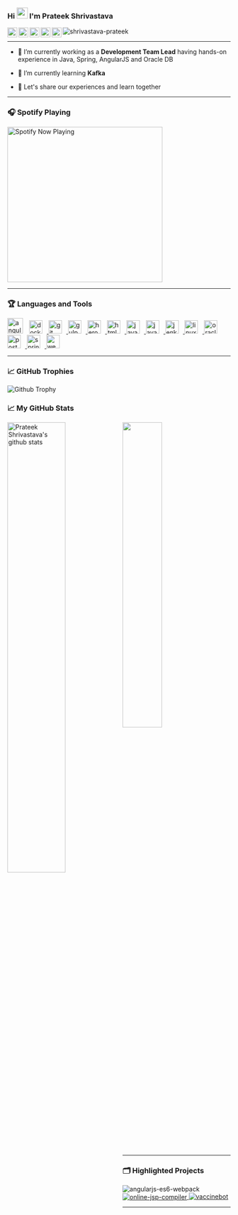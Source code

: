 ### Hi <img src="https://media.giphy.com/media/hvRJCLFzcasrR4ia7z/giphy.gif" width="25px"> I'm Prateek Shrivastava

<a href="https://t.me/shrivastavaprateek" target="blank"><img align="left" src="https://cdn.jsdelivr.net/npm/simple-icons@3.0.1/icons/telegram.svg" alt="debugchaos" width="22px" /></a>
<a href="https://twitter.com/debugchaos" target="blank"><img align="left" src="https://cdn.jsdelivr.net/npm/simple-icons@3.0.1/icons/twitter.svg" alt="debugchaos" width="22px" /></a>
<a href="https://linkedin.com/in/shrivastava-prateek" target="blank"><img align="left" src="https://cdn.jsdelivr.net/npm/simple-icons@3.0.1/icons/linkedin.svg" alt="shrivastava-prateek" width="22px" /></a>
<a href="https://www.hackerrank.com/debugchaos" target="blank"><img align="left" src="https://cdn.jsdelivr.net/npm/simple-icons@v4/icons/hackerrank.svg" alt="debugchaos" width="22px" /></a>
<a href="https://www.hackerearth.com/@debugchaos" target="blank"><img align="left" src="https://cdn.jsdelivr.net/npm/simple-icons@v4/icons/hackerearth.svg" alt="@debugchaos" width="22px" /></a>


<p align="left"> <img src="https://komarev.com/ghpvc/?username=shrivastava-prateek&label=Profile%20views&color=0e75b6&style=flat" alt="shrivastava-prateek" /> </p>

---

- 🔭 I’m currently working as a **Development Team Lead** having hands-on experience in Java, Spring, AngularJS and Oracle DB

- 🌱 I’m currently learning **Kafka**

-  &#129309;‍ Let's share our experiences and learn together

<!-- <p align="center"> 
  <img src="https://profile-counter.glitch.me/shrivastava-prateek/count.svg" alt="Visitor Count" />
</p> -->


---

### 🎧 Spotify Playing <br>

[<img src="https://spotify-now-playing-nikvq93oc-shrivastava-prateek.vercel.app/api/spotify-playing" alt="Spotify Now Playing" width="350" />](https://open.spotify.com/user/djayes90vzztiaae5j03620hp)

---

### &#127942; Languages and Tools <br> 

<p align="left">
<a href="https://angular.io" target="blank"><img  style = "margin-right:10px;" src="https://cdn.jsdelivr.net/npm/simple-icons@v4/icons/angularjs.svg" alt="angularjs" width="35px" /></a>
<a href="https://www.docker.com/" target="_blank"> <img  style = "margin-right:10px;" src="https://cdn.jsdelivr.net/npm/simple-icons@v4/icons/docker.svg" alt="docker" width="30px" /> </a> 
<a href="https://git-scm.com/" target="_blank">  <img  style = "margin-right:10px;" src="https://cdn.jsdelivr.net/npm/simple-icons@v4/icons/git.svg" alt="git" width="30px" /> </a>
<a href="https://gulpjs.com" target="_blank"> <img style = "margin-right:10px;" src="https://cdn.jsdelivr.net/npm/simple-icons@v4/icons/gulp.svg" alt="gulp" width="30px" /> </a> 
<a href="https://heroku.com" target="_blank"> <img style = "margin-right:10px;" src="https://cdn.jsdelivr.net/npm/simple-icons@v4/icons/heroku.svg" alt="heroku" width="30px" /> </a>
<a href="https://www.w3.org/html/" target="_blank"> <img style = "margin-right:10px;" src="https://cdn.jsdelivr.net/npm/simple-icons@v4/icons/html5.svg" alt="html5" width="30px" /> </a> 
<a href="https://www.java.com" target="_blank"> <img style = "margin-right:10px;" src="https://cdn.jsdelivr.net/npm/simple-icons@v4/icons/java.svg" alt="java" width="30px" /> </a> 
<a href="https://developer.mozilla.org/en-US/docs/Web/JavaScript" target="_blank"> <img style = "margin-right:10px;" src="https://cdn.jsdelivr.net/npm/simple-icons@v4/icons/javascript.svg" alt="javascript" width="30px" /> </a> 
<a href="https://www.jenkins.io" target="_blank"> <img style = "margin-right:10px;" src="https://cdn.jsdelivr.net/npm/simple-icons@v4/icons/jenkins.svg" alt="jenkins" width="30px" /> </a> 
<a href="https://www.linux.org/" target="_blank"> <img style = "margin-right:10px;" src="https://cdn.jsdelivr.net/npm/simple-icons@v4/icons/linux.svg" alt="linux" width="30px" />  </a> 
<a href="https://www.oracle.com/" target="_blank"> <img style = "margin-right:10px;" src="https://cdn.jsdelivr.net/npm/simple-icons@v4/icons/oracle.svg" alt="oracle" width="30px" /> </a> 
<a href="https://postman.com" target="_blank"> <img style = "margin-right:10px;" src="https://cdn.jsdelivr.net/npm/simple-icons@v4/icons/postman.svg" alt="postman" width="30px" /> </a> 
<a href="https://spring.io/" target="_blank"> <img style = "margin-right:10px;" src="https://cdn.jsdelivr.net/npm/simple-icons@v4/icons/spring.svg" alt="spring" width="30px" /> </a> 
<a href="https://webpack.js.org" target="_blank"> <img style = "margin-right:10px;" src="https://cdn.jsdelivr.net/npm/simple-icons@v4/icons/webpack.svg" alt="webpack" width="30px" /> </a>
</p>

---


### &#x1f4c8; GitHub Trophies <br>

![Github Trophy](https://github-profile-trophy.vercel.app/?username=shrivastava-prateek&theme=onedark&column=7)


### &#x1f4c8; My GitHub Stats <br>

<img align="left" width = "51%" src="https://github-readme-stats.vercel.app/api?username=shrivastava-prateek&show_icons=true&include_all_commits=true&theme=gotham" alt="Prateek Shrivastava's github stats" />

<img align="center" width = "42%" src="https://github-readme-stats.vercel.app/api/top-langs/?username=shrivastava-prateek&layout=compact&theme=gotham" />


---

### 🗂️ Highlighted Projects <br>

<a href="https://github.com/shrivastava-prateek/angularjs-es6-webpack">
  <img align="left" src="https://github-readme-stats.vercel.app/api/pin/?username=shrivastava-prateek&repo=angularjs-es6-webpack&show_icons=true&layout=compact&theme=gotham" alt="angularjs-es6-webpack" />
</a>

<a href="https://github.com/shrivastava-prateek/online-jsp-compiler">
  <img align="center" src="https://github-readme-stats.vercel.app/api/pin/?username=shrivastava-prateek&repo=online-jsp-compiler&show_icons=true&layout=compact&theme=gotham" alt="online-jsp-compiler" />
</a>

<a href="https://github.com/shrivastava-prateek/angularjs-es6-webpack">
  <img src="https://github-readme-stats.vercel.app/api/pin/?username=shrivastava-prateek&repo=vaccinebot&show_icons=true&layout=compact&theme=gotham" alt="vaccinebot" />
</a>

---

